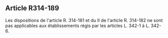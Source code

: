 ## Article R314-189

Les dispositions de l'article R. 314-181 et du II de l'article R. 314-182 ne sont pas applicables aux
établissements régis par les articles L. 342-1 à L. 342-6.

